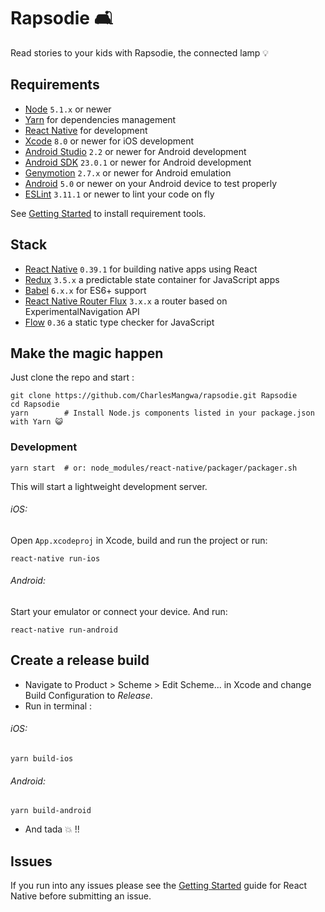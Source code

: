 # Rapsodie 🛋

Read stories to your kids with Rapsodie, the connected lamp 💡

## Requirements
- [Node](https://nodejs.org) `5.1.x` or newer
- [Yarn](https://yarnpkg.com) for dependencies management
- [React Native](http://facebook.github.io/react-native/docs/getting-started.html) for development
- [Xcode](https://developer.apple.com/xcode/) `8.0` or newer for iOS development
- [Android Studio](https://developer.android.com/studio/index.html) `2.2` or newer for Android development
- [Android SDK](https://developer.android.com/sdk/) `23.0.1` or newer for Android development
- [Genymotion](https://www.genymotion.com/) `2.7.x` or newer for Android emulation
- [Android](https://www.android.com/) `5.0` or newer on your Android device to test properly
- [ESLint](http://eslint.org/) `3.11.1` or newer to lint your code on fly

See [Getting Started](https://facebook.github.io/react-native/docs/getting-started.html) to install requirement tools.

## Stack
- [React Native](https://facebook.github.io/react-native/) `0.39.1` for building native apps using React
- [Redux](http://redux.js.org/) `3.5.x` a predictable state container for JavaScript apps
- [Babel](http://babeljs.io/) `6.x.x` for ES6+ support
- [React Native Router Flux](https://github.com/aksonov/react-native-router-flux) `3.x.x` a router based on ExperimentalNavigation API
- [Flow](http://flowtype.org/) `0.36` a static type checker for JavaScript

## Make the magic happen
Just clone the repo and start :
```shell
git clone https://github.com/CharlesMangwa/rapsodie.git Rapsodie
cd Rapsodie
yarn        # Install Node.js components listed in your package.json with Yarn 😺
```

### Development
```shell
yarn start  # or: node_modules/react-native/packager/packager.sh
```
This will start a lightweight development server.

###### iOS:
Open `App.xcodeproj` in Xcode, build and run the project or run:
```shell
react-native run-ios
```

###### Android:
Start your emulator or connect your device. And run:
```shell
react-native run-android
```

## Create a release build
* Navigate to Product > Scheme > Edit Scheme... in Xcode and change Build Configuration to *Release*.
* Run in terminal :

###### iOS:
```shell
yarn build-ios
```
###### Android:
```shell
yarn build-android
```

* And tada 💥 !!

## Issues
If you run into any issues please see the [Getting Started](http://facebook.github.io/react-native/docs/getting-started.html) guide for React Native before submitting an issue.
